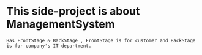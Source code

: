 # This side-project is about ManagementSystem 
```
Has FrontStage & BackStage , FrontStage is for customer and BackStage is for company's IT department.
```